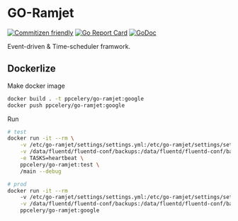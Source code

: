 # GO-Ramjet

[![Commitizen friendly](https://img.shields.io/badge/commitizen-friendly-brightgreen.svg)](http://commitizen.github.io/cz-cli/)
[![Go Report Card](https://goreportcard.com/badge/github.com/Laisky/go-ramjet)](https://goreportcard.com/report/github.com/Laisky/go-ramjet)
[![GoDoc](https://godoc.org/github.com/Laisky/go-ramjet?status.svg)](https://godoc.org/github.com/Laisky/go-ramjet)

Event-driven & Time-scheduler framwork.


## Dockerlize

Make docker image

```sh
docker build . -t ppcelery/go-ramjet:google
docker push ppcelery/go-ramjet:google
```

Run

```sh
# test
docker run -it --rm \
    -v /etc/go-ramjet/settings/settings.yml:/etc/go-ramjet/settings/settings.yml \
    -v /data/fluentd/fluentd-conf/backups:/data/fluentd/fluentd-conf/backups \
    -e TASKS=heartbeat \
    ppcelery/go-ramjet:test \
    /main --debug

# prod
docker run -it --rm
    -v /etc/go-ramjet/settings/settings.yml:/etc/go-ramjet/settings/settings.yml \
    -v /data/fluentd/fluentd-conf/backups:/data/fluentd/fluentd-conf/backups \
    ppcelery/go-ramjet:google
```
